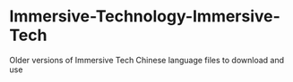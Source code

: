 # Immersive-Technology-Immersive-Tech
Older versions of Immersive Tech Chinese language files to download and use

